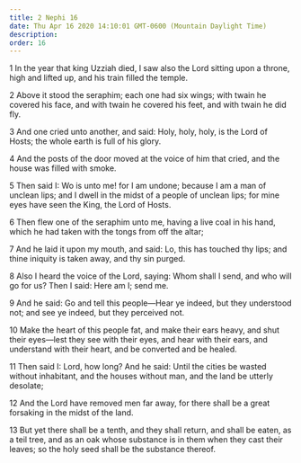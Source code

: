 ```yaml
---
title: 2 Nephi 16
date: Thu Apr 16 2020 14:10:01 GMT-0600 (Mountain Daylight Time)
description: 
order: 16
---
```


<p>
  1 In the year that king Uzziah died, I saw also the Lord sitting upon a
  throne, high and lifted up, and his train filled the temple.
</p>
<p>
  2 Above it stood the seraphim; each one had six wings; with twain he covered
  his face, and with twain he covered his feet, and with twain he did fly.
</p>
<p>
  3 And one cried unto another, and said: Holy, holy, holy, is the Lord of
  Hosts; the whole earth is full of his glory.
</p>
<p>
  4 And the posts of the door moved at the voice of him that cried, and the
  house was filled with smoke.
</p>
<p>
  5 Then said I: Wo is unto me! for I am undone; because I am a man of unclean
  lips; and I dwell in the midst of a people of unclean lips; for mine eyes have
  seen the King, the Lord of Hosts.
</p>
<p>
  6 Then flew one of the seraphim unto me, having a live coal in his hand, which
  he had taken with the tongs from off the altar;
</p>
<p>
  7 And he laid it upon my mouth, and said: Lo, this has touched thy lips; and
  thine iniquity is taken away, and thy sin purged.
</p>
<p>
  8 Also I heard the voice of the Lord, saying: Whom shall I send, and who will
  go for us? Then I said: Here am I; send me.
</p>
<p>
  9 And he said: Go and tell this people&#x2014;Hear ye indeed, but they
  understood not; and see ye indeed, but they perceived not.
</p>
<p>
  10 Make the heart of this people fat, and make their ears heavy, and shut
  their eyes&#x2014;lest they see with their eyes, and hear with their ears, and
  understand with their heart, and be converted and be healed.
</p>
<p>
  11 Then said I: Lord, how long? And he said: Until the cities be wasted
  without inhabitant, and the houses without man, and the land be utterly
  desolate;
</p>
<p>
  12 And the Lord have removed men far away, for there shall be a great
  forsaking in the midst of the land.
</p>
<p>
  13 But yet there shall be a tenth, and they shall return, and shall be eaten,
  as a teil tree, and as an oak whose substance is in them when they cast their
  leaves; so the holy seed shall be the substance thereof.
</p>
